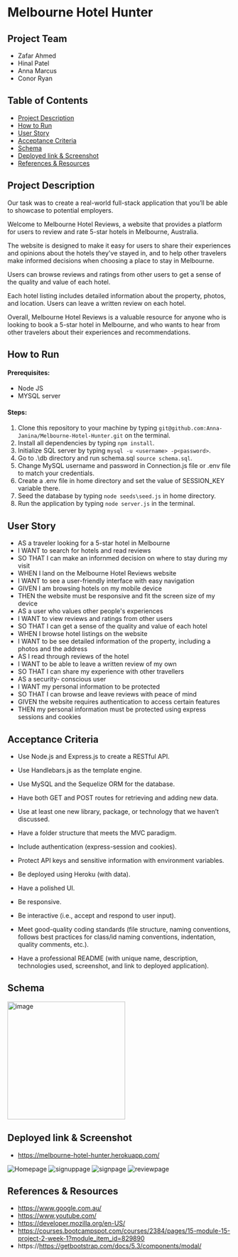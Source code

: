 # Melbourne Hotel Hunter

## Project Team
- Zafar Ahmed
- Hinal Patel
- Anna Marcus
- Conor Ryan

**Table of Contents**
-
- [Project Description](#project-description)
- [How to Run](#how-to-run)
- [User Story](#user-story)
- [Acceptance Criteria](#acceptance-criteria)
- [Schema](#schema)
- [Deployed link & Screenshot](#deployed-link--screenshot)
- [References & Resources](#references--resources)


**Project Description**
-

 Our task was to create a real-world full-stack application that you’ll be able to showcase to potential employers.

Welcome to Melbourne Hotel Reviews, a website that provides a platform for users to review and rate 5-star hotels in Melbourne, Australia.

The website is designed to make it easy for users to share their experiences and opinions about the hotels they've stayed in, and to help other travelers make informed decisions when choosing a place to stay in Melbourne.

Users can browse reviews and ratings from other users to get a sense of the quality and value of each hotel.

Each hotel listing includes detailed information about the property, photos, and location. Users can leave a written review on each hotel.

Overall, Melbourne Hotel Reviews is a valuable resource for anyone who is looking to book a 5-star hotel in Melbourne, and who wants to hear from other travelers about their experiences and recommendations.

**How to Run**
-

#### Prerequisites:
- Node JS
- MYSQL server

#### Steps:

1) Clone this repository to your machine by typing `git@github.com:Anna-Janina/Melbourne-Hotel-Hunter.git` on the terminal.
2) Install all dependencies by typing `npm install`.
3) Initialize SQL server by typing `mysql -u <username> -p<password>`.
4) Go to .\db directory and run schema.sql `source schema.sql`.
5) Change MySQL username and password in Connection.js file or .env file to match your credentials.
6) Create a .env file in home directory and set the value of SESSION_KEY variable there.
6) Seed the database by typing `node seeds\seed.js` in home directory.
7) Run the application by typing `node server.js` in the terminal.



**User Story**
-
- AS a traveler looking for a 5-star hotel in Melbourne
- I WANT to search for hotels and read reviews
- SO THAT I can make an infornmed decision on where to stay during my visit
- WHEN I land on the Melbourne Hotel Reviews website
- I WANT to see a user-friendly interface with easy navigation
- GIVEN I am browsing hotels on my mobile device
- THEN the website must be responsive and fit the screen size of my device
- AS a user who values other people's experiences 
- I WANT to view reviews and ratings from other users 
- SO THAT I can get a sense of the quality and value of each hotel
- WHEN I browse hotel listings on the website
- I WANT to be see detailed information of the property, including a photos and the address
- AS I read through reviews of the hotel 
- I WANT to be able to leave a written review of my own 
- SO THAT I can share my experience with other travellers 
- AS a security- conscious user 
- I WANT my personal information to be protected 
- SO THAT I can browse and leave reviews with peace of mind 
- GIVEN the website requires authentication to access certain features 
- THEN my personal information must be protected using express sessions and cookies 


**Acceptance Criteria**
-
- Use Node.js and Express.js to create a RESTful API.

- Use Handlebars.js as the template engine.

- Use MySQL and the Sequelize ORM for the database.

- Have both GET and POST routes for retrieving and adding new data.

- Use at least one new library, package, or technology that we haven’t discussed.

- Have a folder structure that meets the MVC paradigm.

- Include authentication (express-session and cookies).

- Protect API keys and sensitive information with environment variables.

- Be deployed using Heroku (with data).

- Have a polished UI.

- Be responsive.

- Be interactive (i.e., accept and respond to user input).

- Meet good-quality coding standards (file structure, naming conventions, follows best practices for class/id naming conventions, indentation, quality comments, etc.).

- Have a professional README (with unique name, description, technologies used, screenshot, and link to deployed application).

**Schema**
- 
<img width="265" alt="image" src="https://user-images.githubusercontent.com/118101244/224934957-69bf2bb8-dc54-4caa-a8b1-7c1d5dd558de.png">


**Deployed link & Screenshot**
-
- https://melbourne-hotel-hunter.herokuapp.com/


![Homepage](https://user-images.githubusercontent.com/118101244/224933565-3c12de2b-0463-4ea1-9f72-49d92bde84db.PNG)
![signuppage](https://user-images.githubusercontent.com/118101244/224933483-034e03a3-082a-4f8e-96fc-db81c9e6c058.PNG)
![signpage](https://user-images.githubusercontent.com/118101244/224933480-ec24c331-a481-4cb9-a6fb-7243a97836fb.PNG)
![reviewpage](https://user-images.githubusercontent.com/118101244/224933474-0618ec65-2be3-4e43-8c18-d9b414b500a9.PNG)



**References & Resources**
-
- https://www.google.com.au/
- https://www.youtube.com/
- https://developer.mozilla.org/en-US/
- https://courses.bootcampspot.com/courses/2384/pages/15-module-15-project-2-week-1?module_item_id=829890
- https://https://getbootstrap.com/docs/5.3/components/modal/

